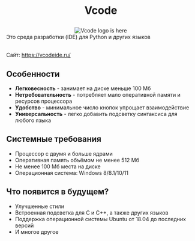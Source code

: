 <h1 align="center"> 
  <p>Vcode</p> 
</h1>
<div align="center">
  <img src="https://github.com/VVV33301/Vcode/assets/117539159/8826cc47-5fc4-4f19-898a-80c49acb5c32" alt="Vcode logo is here"/> 
</div>
Это среда разработки (IDE) для Python и других языков

<br>Сайт: https://vcodeide.ru/

## Особенности
  + **Легковесность** - занимает на диске меньше 100 Мб
  + **Нетребовательность** - потребляет мало оперативной памяти и ресурсов процессора
  + **Удобство** - минимальное число кнопок упрощает взаимодействие
  + **Универсальность** - легко добавить подсветку синтаксиса для любого языка

## Системные требования
  + Процессор с двумя и больше ядрами
  + Оперативная память объёмом не менее 512 Мб
  + Не менее 100 Мб места на диске
  + Операционная система: Windows 8/8.1/10/11

## Что появится в будущем?
  + Улучшенные стили
  + Встроенная подсветка для C и C++, а также других языков
  + Поддержка операционной системы Ubuntu от 18.04 до последних версий
  + И многое другое
